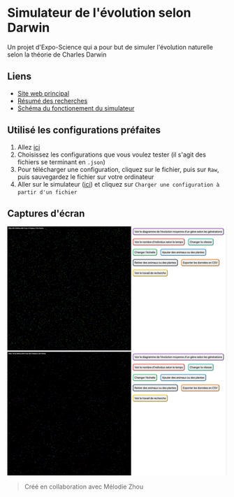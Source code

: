# Simulateur de l'évolution selon Darwin

Un projet d'Expo-Science qui a pour but de simuler l'évolution naturelle selon la théorie de Charles Darwin

## Liens

- [Site web principal](https://simulateur-evolution-darwin.netlify.app/)
- [Résumé des recherches](https://docs.google.com/document/d/1-0XiVGQqNu3fPAFKN3vtxdBR2Abm4OA3ouX9kTg74Gk)
- [Schéma du fonctionement du simulateur](https://github.com/Samuel-Martineau/Simulateur-Evolution-Darwin/tree/master/public/schema.pdf)

## Utilisé les configurations préfaites

1. Allez [ici](https://github.com/Samuel-Martineau/Simulateur-Evolution-Darwin/tree/master/simulator/src/assets)
2. Choisissez les configurations que vous voulez tester (il s'agit des fichiers se terminant en `.json`)
3. Pour télécharger une configuration, cliquez sur le fichier, puis sur `Raw`, puis sauvegardez le fichier sur votre ordinateur
4. Aller sur le simulateur ([ici](https://simulateur-evolution-darwin.netlify.app/)) et cliquez sur `Charger une configuration à partir d'un fichier`

## Captures d'écran

![plant-preys.png](https://raw.githubusercontent.com/Samuel-Martineau/Simulateur-Evolution-Darwin/master/screenshots/plant-preys.png)
![prey-evolution.png](https://raw.githubusercontent.com/Samuel-Martineau/Simulateur-Evolution-Darwin/master/screenshots/prey-evolution.png)

> Créé en collaboration avec Mélodie Zhou
